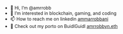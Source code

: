 - 👋 Hi, I’m @amrrobb
- 👀 I’m interested in blockchain, gaming, and coding
- 📫 How to reach me on linkedin [ammarrobbani](https://www.linkedin.com/in/ammarrobbani/)
- 📄 Check out my porto on BuidlGuidl [amrrobbyn.eth](https://app.buidlguidl.com/builders/0x8757F328371E571308C1271BD82B91882253FDd1)

<!---
amrrobb/amrrobb is a ✨ special ✨ repository because its `README.md` (this file) appears on your GitHub profile.
You can click the Preview link to take a look at your changes.
--->
